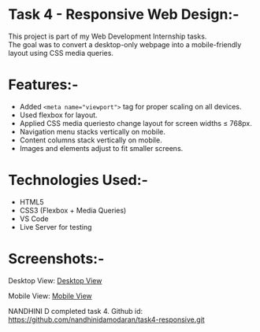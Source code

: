 # Task 4 - Responsive Web Design:-

This project is part of my Web Development Internship tasks.  
The goal was to convert a desktop-only webpage into a mobile-friendly layout using CSS media queries.

# Features:-
- Added `<meta name="viewport">` tag for proper scaling on all devices.
- Used flexbox for layout.
- Applied CSS media queriesto change layout for screen widths ≤ 768px.
- Navigation menu stacks vertically on mobile.
- Content columns stack vertically on mobile.
- Images and elements adjust to fit smaller screens.

# Technologies Used:-
- HTML5
- CSS3 (Flexbox + Media Queries)
- VS Code
- Live Server for testing

# Screenshots:-

Desktop View:
[Desktop View](desktop-view.png)

Mobile View:
[Mobile View](mobile-view.png)

 NANDHINI D completed task 4.
 Github id: https://github.com/nandhinidamodaran/task4-responsive.git
 
